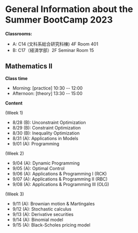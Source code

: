 # General Information about the Summer BootCamp 2023

**Classrooms:**
* A: C14 (文科系総合研究科棟) 4F Room 401
* B: C17（経済学部）2F Seminar Room 15

## Mathematics II

**Class time**

* Morning: [practice] 10:30 -- 12:00
* Afternoon: [theory] 13:30 -- 15:00

**Content**

(Week 1)

* 8/28 (B): Unconstraint Optimization
* 8/29 (B): Constraint Optimization
* 8/30 (B): Inequality Optimization
* 8/31 (A): Applications in Models
* 9/01 (A): Programming

(Week 2)

* 9/04 (A): Dynamic Programming
* 9/05 (A): Optimal Control
* 9/06 (A): Applications & Programming I (RCK)
* 9/07 (A): Applications & Programming II (RBC)
* 9/08 (A): Applications & Programming III (OLG)

(Week 3)

* 9/11 (A): Brownian motion & Martingales
* 9/12 (A): Stochastic calculus
* 9/13 (A): Derivative securities
* 9/14 (A): Binomial model
* 9/15 (A): Black-Scholes pricing model
